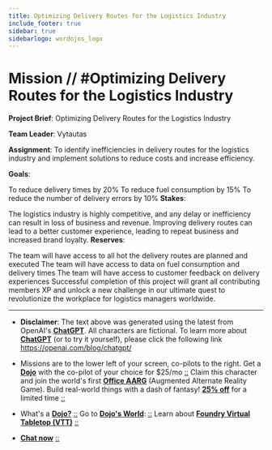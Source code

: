 ```yaml
---
title: Optimizing Delivery Routes for the Logistics Industry
include_footer: true
sidebar: true
sidebarlogo: wordojos_logo
---
```

# Mission // #Optimizing Delivery Routes for the Logistics Industry

**Project Brief**: Optimizing Delivery Routes for the Logistics Industry

**Team Leader**: Vytautas

**Assignment**: To identify inefficiencies in delivery routes for the logistics industry and implement solutions to reduce costs and increase efficiency.

**Goals**:

To reduce delivery times by 20%
To reduce fuel consumption by 15%
To reduce the number of delivery errors by 10%
**Stakes**:

The logistics industry is highly competitive, and any delay or inefficiency can result in loss of business and revenue.
Improving delivery routes can lead to a better customer experience, leading to repeat business and increased brand loyalty.
**Reserves**:

The team will have access to all hot the delivery routes are planned and executed
The team will have access to data on fuel consumption and delivery times
The team will have access to customer feedback on delivery experiences
Successful completion of this project will grant all contributing members XP and unlock a new challenge in our ultimate quest to revolutionize the workplace for logistics managers worldwide.

---

* **Disclaimer**: The text above was generated using the latest from OpenAI's [**ChatGPT**](https://openai.com/blog/chatgpt/).  All characters are fictional.  To learn more about [**ChatGPT**](https://openai.com/blog/chatgpt/) (or to try it yourself), please click the following link https://openai.com/blog/chatgpt/

* Missions are to the lower left of your screen, co-pilots to the right. Get a [**Dojo**](https://workmates.live/marketplace) with the co-pilot of your choice for $25/mo [::](https://workmates.live/marketplace)  Claim this character and join the world's first [**Office AARG**](https://dojos.world) (Augmented Alternate Reality Game). Build real-world things with a dash of fantasy! [**25% off**](https://blog.workmates.live/deal-on-a-dojo) for a limited time [::](https://blog.workmates.live/deal-on-a-dojo) 

* What's a [**Dojo?**](https://workdojos.com) [::](https://workdojos.com)  Go to [**Dojo's World**](https://dojos.world): [::](https://dojos.world)  Learn about [**Foundry Virtual Tabletop (VTT)**](https://foundryvtt.com) [::](https://foundryvtt.com/)

* [**Chat now**](https://chat.workmates.live/channel/support) [::](https://chat.workmates.live/channel/support)
